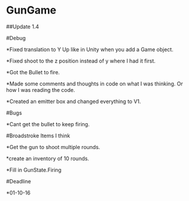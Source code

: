 # GunGame
##Update 1.4

#Debug

*Fixed translation to Y Up like in Unity when you add a Game object.

*Fixed shoot to the z position instead of y where I had it first.

*Got the Bullet to fire.

*Made some comments and thoughts in code on what I was thinking. Or how I was reading the code.

*Created an emitter box and changed everything to V1.

#Bugs

*Cant get the bullet to keep firing.

#Broadstroke Items I think

*Get the gun to shoot multiple rounds.

*create an inventory of 10 rounds.

*Fill in GunState.Firing

#Deadline

*01-10-16





